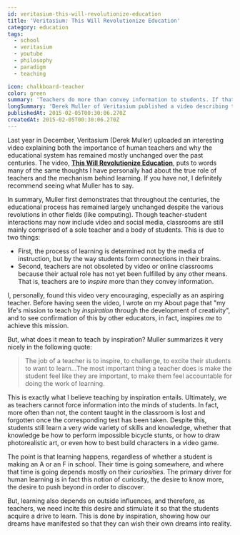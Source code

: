 ```yaml
---
id: veritasium-this-will-revolutionize-education
title: 'Veritasium: This Will Revolutionize Education'
category: education
tags:
  - school
  - veritasium
  - youtube
  - philosophy
  - paradigm
  - teaching

icon: chalkboard-teacher
color: green
summary: 'Teachers do more than convey information to students. If that all they did, the Internet would make them obsolete.'
longSummary: 'Derek Muller of Veritasium published a video describing the role of teachers in an age of ready-access information. If all teachers do is transmit information, then yeah, the Internet makes them obsolete. But in fact, their role is far more important.'
publishedAt: 2015-02-05T00:30:06.270Z
createdAt: 2015-02-05T00:30:06.270Z
---
```


Last year in December, Veritasium (Derek Muller) uploaded an interesting video explaining both the importance of human teachers and why the educational system has remained mostly unchanged over the past centuries. The video, **[This Will Revolutionize Education](https://www.youtube.com/watch?v=GEmuEWjHr5c)**, puts to words many of the same thoughts I have personally had about the true role of teachers and the mechanism behind learning. If you have not, I definitely recommend seeing what Muller has to say.

In summary, Muller first demonstrates that throughout the centuries, the educational process has remained largely unchanged despite the various revolutions in other fields (like computing). Though teacher-student interactions may now include video and social media, classrooms are still mainly comprised of a sole teacher and a body of students. This is due to two things:

* First, the process of learning is determined not by the media of instruction, but by the way students form connections in their brains.
* Second, teachers are not obsoleted by video or online classrooms because their actual role has not yet been fulfilled by any other means. That is, teachers are to _inspire_ more than they convey information.

I, personally, found this video very encouraging, especially as an aspiring teacher. Before having seen the video, I wrote on my About page that "my life's mission to teach by _inspiration_ through the development of creativity", and to see confirmation of this by other educators, in fact, inspires _me_ to achieve this mission.

But, what does it mean to teach by inspiration? Muller summarizes it very nicely in the following quote:

> The job of a teacher is to inspire, to challenge, to excite their students to want to learn…The most important thing a teacher does is make the student feel like they are important, to make them feel accountable for doing the work of learning.

This is exactly what I believe teaching by inspiration entails. Ultimately, we as teachers cannot force information into the minds of students. In fact, more often than not, the content taught in the classroom is lost and forgotten once the corresponding test has been taken. Despite this, students still learn a very wide variety of skills and knowledge, whether that knowledge be how to perform impossible bicycle stunts, or how to draw photorealistic art, or even how to best build characters in a video game.

The point is that learning happens, regardless of whether a student is making an A or an F in school. Their time is going somewhere, and where that time is going depends mostly on their _curiosities_. The primary driver for human learning is in fact this notion of curiosity, the desire to know more, the desire to push beyond in order to discover.

But, learning also depends on outside influences, and therefore, as teachers, we need incite this desire and stimulate it so that the students acquire a drive to learn. This is done by inspiration, showing how our dreams have manifested so that they can wish their own dreams into reality.
